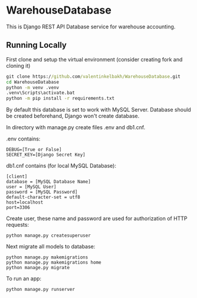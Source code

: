 # WarehouseDatabase

This is Django REST API Database service for warehouse accounting.

## Running Locally
First clone and setup the virtual environment (consider creating fork and cloning it)
```cmd
git clone https://github.com/valentinkelbakh/WarehouseDatabase.git
cd WarehouseDatabase
python -m venv .venv
.venv\Scripts\activate.bat
python -m pip install -r requirements.txt
```
By default this database is set to work with MySQL Server. Database should be created beforehand, Django won't create database.

In directory with manage.py create files .env and db1.cnf.

.env contains:
```
DEBUG=[True or False]
SECRET_KEY=[Django Secret Key]
```
db1.cnf contains (for local MySQL Database):
```
[client]
database = [MySQL Database Name]
user = [MySQL User]
password = [MySQL Password]
default-character-set = utf8
host=localhost
port=3306
```

Create user, these name and password are used for authorization of HTTP requests:
```
python manage.py createsuperuser
```
Next migrate all models to database:
```
python manage.py makemigrations
python manage.py makemigrations home
python manage.py migrate
```
To run an app:
```
python manage.py runserver
```

